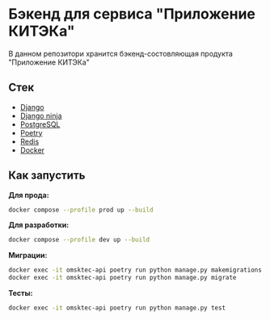 # Бэкенд для сервиса "Приложение КИТЭКа"

В данном репозитори хранится бэкенд-состовляющая продукта "Приложение КИТЭКа"

## Стек

- [Django](https://www.djangoproject.com/)
- [Django ninja](https://django-ninja.dev/)
- [PostgreSQL](https://www.postgresql.org/)
- [Poetry](https://python-poetry.org/)
- [Redis](https://redis.io/)
- [Docker](https://www.docker.com/)


## Как запустить

**Для прода:**
```bash
docker compose --profile prod up --build
```

**Для разработки:**
```bash
docker compose --profile dev up --build
```

**Миграции:**
```bash
docker exec -it omsktec-api poetry run python manage.py makemigrations
docker exec -it omsktec-api poetry run python manage.py migrate
```

**Тесты:**
```bash
docker exec -it omsktec-api poetry run python manage.py test
```
